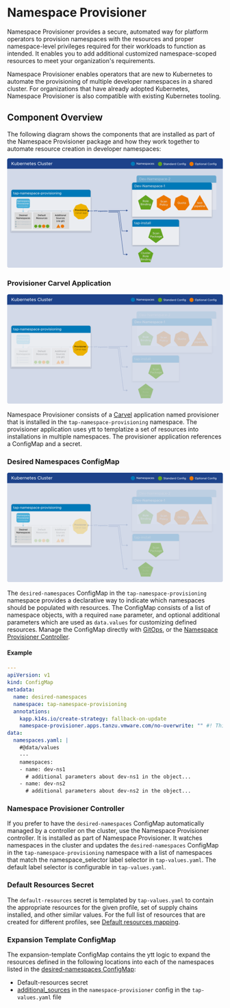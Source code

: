 # Namespace Provisioner

Namespace Provisioner provides a secure, automated way for platform operators to provision
namespaces with the resources and proper namespace-level privileges required for their workloads
to function as intended. It enables you to add additional customized namespace-scoped resources to
meet your organization's requirements.

Namespace Provisioner enables operators that are new to Kubernetes to automate the provisioning of
multiple developer namespaces in a shared cluster. For organizations that have already adopted
Kubernetes, Namespace Provisioner is also compatible with existing Kubernetes tooling.

## <a id="nsp-component-overview"></a>Component Overview

The following diagram shows the components that are installed as part of the Namespace Provisioner
package and how they work together to automate resource creation in developer namespaces:

![Diagram of how Namespace Provisioner components work together to automate resource creation in developer namespaces.](../images/namespace-provisioner-overview-2.png)

### <a id="nsp-component-carvel-app"></a>Provisioner Carvel Application

![Carvel provisioner application overview and components.](../images/namespace-provisioner-overview-2-c.png)

Namespace Provisioner consists of a [Carvel](https://carvel.dev/kapp-controller/docs/latest/app-overview/)
application named provisioner that is installed in the
`tap-namespace-provisioning` namespace. The provisioner application uses ytt to templatize a
set of resources into installations in multiple namespaces. The provisioner application references a
ConfigMap and a secret.

### <a id="desired-ns-configmap"></a>Desired Namespaces ConfigMap

![Diagram showing how the desired-namespaces ConfigMap provides a declarative way to indicate which namespaces should be populated with resources.](../images/namespace-provisioner-overview-2-a.png)

The `desired-namespaces` ConfigMap in the `tap-namespace-provisioning` namespace provides
a declarative way to indicate which namespaces should be populated with resources. The ConfigMap
consists of a list of namespace objects, with a required `name` parameter, and optional additional
parameters which are used as `data.values` for customizing defined resources.
Manage the ConfigMap directly with [GitOps](tutorials.hbs.md#using-gitops), or the
[Namespace Provisioner Controller](tutorials.hbs.md#controller-ns-provision).

#### Example

```yaml
---
apiVersion: v1
kind: ConfigMap
metadata:
  name: desired-namespaces
  namespace: tap-namespace-provisioning
  annotations:
    kapp.k14s.io/create-strategy: fallback-on-update
    namespace-provisioner.apps.tanzu.vmware.com/no-overwrite: "" #! This annotation tells the provisioner app to not override this configMap as this is your desired state.
data:
  namespaces.yaml: |
    #@data/values
    ---
    namespaces:
    - name: dev-ns1
      # additional parameters about dev-ns1 in the object...
    - name: dev-ns2
      # additional parameters about dev-ns2 in the object...
```

### <a id="nsp-controller"></a>Namespace Provisioner Controller

If you prefer to have the `desired-namespaces` ConfigMap automatically managed by a controller
on the cluster, use the Namespace Provisioner controller.  It is installed as part of Namespace
Provisioner. It watches namespaces in the cluster and updates the
`desired-namespaces` ConfigMap in the `tap-namespace-provisioning` namespace with a list of
namespaces that match the namespace_selector label selector in `tap-values.yaml`. The default label
selector is configurable in `tap-values.yaml`.

### <a id="resources-secret"></a>Default Resources Secret

The `default-resources` secret is templated by `tap-values.yaml` to contain the appropriate
resources for the given profile, set of supply chains installed, and other similar values. For the full
list of resources that are created for different profiles, see [Default resources mapping](reference.hbs.md#default-resources-mapping).

### <a id="expansion-template"></a>Expansion Template ConfigMap

The expansion-template ConfigMap contains the ytt logic to expand the resources defined in the
following locations into each of the  namespaces listed in the [desired-namespaces ConfigMap](about.hbs.md#desired-ns-configmap):

- Default-resources secret
- [additional_sources](install.hbs.md#customized-installation) in the `namespace-provisioner` config
in the `tap-values.yaml` file

